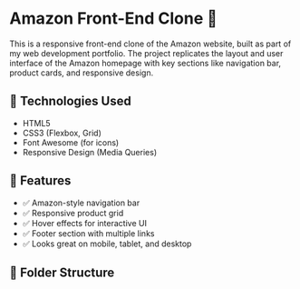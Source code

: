 # Amazon Front-End Clone 🛒

This is a responsive front-end clone of the Amazon website, built as part of my web development portfolio. The project replicates the layout and user interface of the Amazon homepage with key sections like navigation bar, product cards, and responsive design.

## 🔧 Technologies Used

- HTML5
- CSS3 (Flexbox, Grid)
- Font Awesome (for icons)
- Responsive Design (Media Queries)

## 📸 Features

- ✅ Amazon-style navigation bar
- ✅ Responsive product grid
- ✅ Hover effects for interactive UI
- ✅ Footer section with multiple links
- ✅ Looks great on mobile, tablet, and desktop

## 📁 Folder Structure


